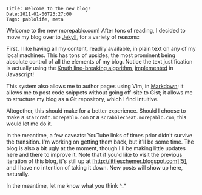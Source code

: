     Title: Welcome to the new blog!
    Date:2011-01-06T23:27:00
    Tags: pablolife, meta

Welcome to the new morepablo.com!  After tons of reading, I decided to move
my blog over to [Jekyll][1], for a variety of reasons:

First, I like having all my content, readily available, in plain text on any
of my local machines.  This has tons of upsides, the most prominent being
absolute control of all the elements of my blog.  Notice the text
justification is actually using the [Knuth line-breaking algorithm][2],
[implemented][3] in Javascript!

<!-- more -->

This system also allows me to author pages using Vim, in [Markdown][4];
it allows me to post code snippets without going off-site to Gist; it
allows me to structure my blog as a Git repository, which I find intuitive.

Altogether, this should make for a better experience. Should I choose to
make a ``starcraft.morepablo.com`` or a `scrabblecheat.morepablo.com`, this
would let me do it.

In the meantime, a few caveats: YouTube links of times prior didn't
survive the transition. I'm working on getting them back, but it'll be some
time. The blog is also a bit ugly at the moment, though I'll be making
little updates here and there to improve it.  Note that if you'd like to
visit the previous iteration of this blog, it's still up at
[http://littleschemer.blogspot.com][5], and I have no intention of taking it
down.  New posts will show up here, naturally.

In the meantime, let me know what you think ^\_^

  [1]: https://github.com/mojombo/jekyll
  [2]: http://defoe.sourceforge.net/folio/knuth-plass.html
  [3]: http://www.bramstein.com/projects/typeset/
  [4]: http://daringfireball.net/projects/markdown/
  [5]: http://littleschemer.blogspot.com
